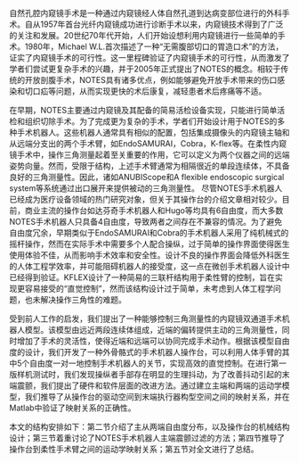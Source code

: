 ​		自然孔腔内窥镜手术是一种通过内窥镜经人体自然孔道到达病变部位进行的外科手术。自从1957年首台光纤内窥镜成功进行诊断手术以来，内窥镜技术得到了广泛的关注和发展。20世纪70年代开始，人们开始设想利用内窥镜进行一些简单的手术。1980年，Michael W.L.首次描述了一种“无需腹部切口的胃造口术”的方法，证实了内窥镜手术的可行性。这一里程碑验证了内窥镜手术的可行性，从而激发了学者们尝试更复杂手术的兴趣，并于2005年正式提出了NOTES的概念。相较于传统的开放剖腹手术，NOTES具有诸多优点，例如能够避免开放手术带来的伤口感染和切口疝等问题，从而实现更快的术后康复，减轻患者术后疼痛等不适。

​		在早期，NOTES主要通过内窥镜及其配备的简易活检设备实现，只能进行简单活检和组织切除手术。为了完成更为复杂的手术，学者们开始设计用于NOTES的多种手术机器人。这些机器人通常具有相似的配置，包括集成摄像头的内窥镜主轴和从远端分支出的两个手术臂，如EndoSAMURAI，Cobra，K-flex等。在柔性内窥镜手术中，操作三角测量起着至关重要的作用，它可以定义为两个仪器之间的远端姿势向量。然而，受限于结构，上述手术臂通常为相隔很近的单段连续体，不具备良好的三角测量性。因此，诸如ANUBIScope和A flexible endoscopic surgical system等系统通过出口展开来提供被动的三角测量性。
​		尽管NOTES手术机器人已经成为医疗设备领域的热门研究对象，但关于其操作台的介绍文章相对较少。目前，商业主流的操作台如达芬奇手术机器人和Hugo等均具有6自由度，而大多数NOTES手术机器人只具备4自由度，导致两者之间存在不兼容的情况。为了避免自由度冗余，早期类似于EndoSAMURAI和Cobra的手术机器人采用了纯机械式的摇杆操作，然而在实际手术中需要多个人配合操纵，过于简单的操作界面使得医生使用体验不佳，从而影响手术效率和安全性。设计不良的操作界面会降低外科医生的人体工程学效率，并可能阻碍机器人的接受度，这一点在微创手术机器人设计中已经得到验证。KFLEX设计了一种简易的三联杆结构用于柔性臂的控制，旨在实现更容易接受的“直觉控制”，然而该结构设计过于简单，未考虑到人体工程学问题，也未解决操作三角性的难题。

​		受到前人工作的启发，我们提出了一种能够控制三角测量性的内窥镜双通道手术机器人模型。该模型由远近两段连续体组成，近端的偏转提供主动的三角测量性，同时增加了手术的灵活性，使得近端和远端可以协同完成手术动作。根据该模型自由度的设计，我们开发了一种外骨骼式的手术机器人操作台，可以利用人体手臂的其中5个自由度一对一地控制手术机器人的关节，实现高效的直觉控制。在进行第一版样机测试时，我们发现操纵者手部存在明显的生理抖动，为了改善抖动引起的末端震颤，我们提出了硬件和软件层面的改进方法。通过建立主端和两端的运动学模型，我们推导了从操作台的驱动空间到末端执行器构型空间之间的映射关系，并在Matlab中验证了映射关系的正确性。

​		本文的结构安排如下：第二节介绍了主从两端自由度分布，以及操作台的机械结构设计；第三节着重讨论了NOTES手术机器人主端震颤过滤的方法；第四节推导了操作台到柔性手术臂之间的运动学映射关系；第五节对全文进行了总结。